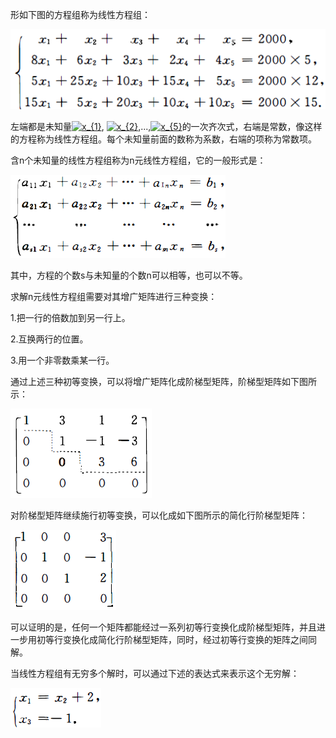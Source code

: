 形如下图的方程组称为线性方程组：

![线性方程组例子](https://github.com/CrystalMathYao/Basic-Knowledge-Learning/blob/master/Mathematical%20Theory/高等代数/图/方程组例子.png)

左端都是未知量<a href="https://www.codecogs.com/eqnedit.php?latex=x_{1}" target="_blank"><img src="https://latex.codecogs.com/gif.latex?x_{1}" title="x_{1}" /></a>, <a href="https://www.codecogs.com/eqnedit.php?latex=x_{2}" target="_blank"><img src="https://latex.codecogs.com/gif.latex?x_{2}" title="x_{2}" /></a>,...,<a href="https://www.codecogs.com/eqnedit.php?latex=x_{5}" target="_blank"><img src="https://latex.codecogs.com/gif.latex?x_{5}" title="x_{5}" /></a>的一次齐次式，右端是常数，像这样的方程称为线性方程组。每个未知量前面的数称为系数，右端的项称为常数项。

含n个未知量的线性方程组称为n元线性方程组，它的一般形式是：

![n元线性方程组](https://github.com/CrystalMathYao/Basic-Knowledge-Learning/blob/master/Mathematical%20Theory/高等代数/图/n元线性方程组.png)

其中，方程的个数s与未知量的个数n可以相等，也可以不等。

求解n元线性方程组需要对其增广矩阵进行三种变换：

1.把一行的倍数加到另一行上。

2.互换两行的位置。

3.用一个非零数乘某一行。

通过上述三种初等变换，可以将增广矩阵化成阶梯型矩阵，阶梯型矩阵如下图所示：

![阶梯型矩阵](https://github.com/CrystalMathYao/Basic-Knowledge-Learning/blob/master/Mathematical%20Theory/高等代数/图/阶梯型矩阵.png)

对阶梯型矩阵继续施行初等变换，可以化成如下图所示的简化行阶梯型矩阵：

![行阶梯型矩阵](https://github.com/CrystalMathYao/Basic-Knowledge-Learning/blob/master/Mathematical%20Theory/高等代数/图/行阶梯型矩阵.png)

可以证明的是，任何一个矩阵都能经过一系列初等行变换化成阶梯型矩阵，并且进一步用初等行变换化成简化行阶梯型矩阵，同时，经过初等行变换的矩阵之间同解。

当线性方程组有无穷多个解时，可以通过下述的表达式来表示这个无穷解：

![无穷解](https://github.com/CrystalMathYao/Basic-Knowledge-Learning/blob/master/Mathematical%20Theory/高等代数/图/example.png)



